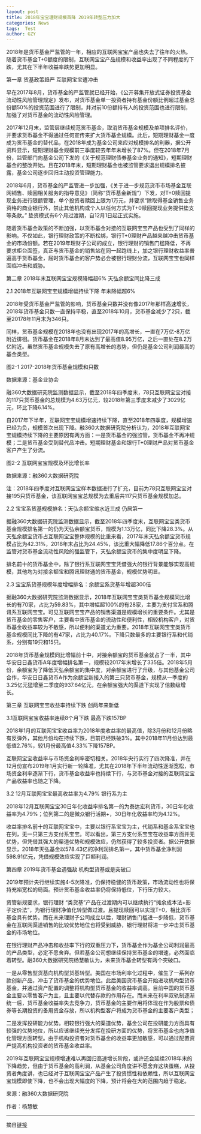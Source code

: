 ```yaml
---
layout: post
title: 2018年宝宝理财规模首降 2019年转型压力加大
categories: News
tags:  Test
author: GZY
---
```


2018年是货币基金严监管的一年，相应的互联网宝宝产品也失去了往年的火热。随着货币基金T+0额度的限制，互联网宝宝产品规模和收益率出现了不同程度的下跌，尤其在下半年收益率跌势更加明显。

第一章 货基政策趋严 互联网宝宝遭冲击

早在2017年8月，货币基金的严监管就已经开始，《公开募集开放式证券投资基金流动性风险管理规定》发布，对货币基金单一投资者持有基金份额比例超过基金总份额50%的投资范围进行了限制，并对前10份额持有人的投资范围也进行限制，加强了对货币基金的流动性风险管理。

2017年12月末，监管层继续规范货币基金，取消货币基金规模及单项排名评价，并要求货币基金不得通过任何宣传来扩大货币基金规模。此后，短期理财基金一度成为货币基金的替代品，在2018年成为基金公司来应对规模排名的利器，据公开资料显示，短期理财基金规模前三季度较去年年末增长了87%。但在2018年7月份，监管部门向基金公司下发的《关于规范理财债券基金业务的通知》，短期理财基金的整改开始。且在2018年末，短期理财基金也被监管要求退出规模排名披露，基金公司逐步回归主动投资管理能力。

2018年6月，货币基金的严监管进一步加强，《关于进一步规范货币市场基金互联网销售、赎回相关服务的指导意见》（简称“货币基金新规”）下发，对T+0赎回提现业务进行限额管理，单个投资者赎回上限为1万元，并要求“除取得基金销售业务资格的商业银行外，禁止其他机构或个人以任何方式为T+0赎回提现业务提供垫支等条款。” 垫资模式有6个月过渡期，自12月1日起正式实施。

随着货币基金政策的不断加强，以货币基金对接的互联网宝宝产品也受到了同样的影响。不仅如此，银行理财政策的不断松绑，银行T+0理财产品越来越冲击货币基金的市场份额。若在2019年理财子公司的成立，银行理财的销售门槛降低，不再要求柜台面签，真正与货币基金的销售站在同一起跑线上，加之银行理财收益率普遍高于货币基金，届时货币基金的客户势必会被银行理财分流，互联网宝宝也同样面临冲击和威胁。

第二章 2018年末互联网宝宝规模降幅超6% 天弘余额宝同比降三成

2.1 2018年互联网宝宝规模增幅持续下降 年末降幅超6%

2018年受货币基金严监管的影响，货币基金只数并没有像2017年那样高速增长，2018年货币基金只数一直保持平稳，直至2018年10月，货币基金减少了2只，截至20178年11月末为346只。

同样，货币基金规模在2018年也没有出现2017年的高增长，一直在7万亿-8万亿附近徘徊。货币基金在2018年8月末达到了最高值8.95万亿，之后一直处在8.2万亿附近。虽然货币基金规模失去了原有高增长的态势，但仍是基金公司利润最高的基金类型。

图2-1 2017-2018年货币基金规模和只数

数据来源：基金业协会

融360大数据研究院监测数据显示，截至2018年四季度末，78只互联网宝宝对接的117只货币基金的总规模为4.63万亿元，较2018年第三季度末减少了3029亿元，环比下降6.14%。

自2017年下半年，互联网宝宝规模增速持续下降，直至2018年四季度，规模增速已经为负，规模首次出现下降。融360大数据研究院分析认为，2018年互联网宝宝规模持续下降的主要原因有两方面：一是货币基金的强监管，货币基金不再冲规模；二是货币基金受到替代品冲击。短期理财基金和银行T+0理财产品对货币基金客户产生了分流。

图2-2 互联网宝宝规模及环比增长率

数据来源：融360大数据研究院

注：2018年四季度对互联网宝宝样本数据进行了扩充，目前为78只互联网宝宝对接195只货币基金，该互联网宝宝总规模为去重后共117只货币基金规模加总。

2.2 宝宝系货基规模排名：天弘余额宝缩水近三成 仍居第一

据融360大数据研究院监测数据显示，截至2018年四季度末，互联网宝宝类货币基金规模排名第一的仍为天弘余额宝货币，规模为1.13万亿，同比下降28.3%。从天弘余额宝货币占互联网宝宝整体规模的比重来看，2017年末天弘余额宝货币规模占比为42.31%，2018年末占比为24.45%，该比重大幅降低17.86个百分点。在监管对货币基金流动性风险的强监管下，天弘余额宝货币的集中度明显下降。

排名前十的货币基金中，除了银行系互联网宝宝凭借强大的银行背景能够实现高规模，其他均为对接余额宝和腾讯理财通的货币基金，规模优势明显。

2.3 宝宝系货基规模年度增幅排名：余额宝系货基年增超300倍

据融360大数据研究院监测数据显示，2018年互联网宝宝类货币基金规模同比增长的有70家，占比为59.83%，其中增幅超100%的有28家，主要为支付宝系和腾讯系互联网宝宝。可见互联网宝宝产品的销售渠道是规模增长的重要条件。尤其是货币基金的零售客户，主要看中货币基金的流动性和便利性，相较机构客户，对货币基金收益率较为不敏感，所以便利的渠道尤为重要。2018年互联网宝宝类货币基金规模同比下降的有47家，占比为40.17%。下降只数最多的主要银行系和代销系，分别有19只和15只。

2018年货币基金规模同比增幅前十中，对接余额宝的货币基金就占了一半，其中华安日日鑫货币A年度增幅排名第一，规模较2017年末增长了335倍。2018年5月份，余额宝为了降低天弘余额宝的集中度，对余额宝进行了升级，与其他基金公司合作，华安日日鑫货币A作为余额宝新接入的第三只货币基金，规模从一季度的3.25亿元猛增至二季度的937.64亿元，在余额宝强大的渠道下实现了倍数级增长。

第三章 互联网宝宝收益率持续下跌 创两年来新低

3.1互联网宝宝收益率连续8个月下跌 最高下跌157BP

2018年1月的互联网宝宝收益率为2018年度收益率的最高值，除3月份和12月份略有反弹外，其他月份均在持续下跌，目前已经跌破3%。其中2018年11月份达到最低值2.76%，较1月份最高值4.33%下降157BP。

互联网宝宝收益率与市场资金利率密切相关。2018年央行实行了四次降准，并在12月份宣布2019年1月实行新一轮降准，尤其在2018年下半年流动性逐渐宽松，市场资金利率逐渐下行，货币基金收益率也持续下行，与货币基金对接的互联网宝宝产品收益率也随之下降。

3.2 12月互联网宝宝最高收益率为4.79% 银行系为主

2018年12月互联网宝宝30日年化收益率排名第一的为泰达宏利货币，30日年化收益率为4.79%；位列第二的是微众银行活期+，30日年化收益率均为4.12%。

收益率排名前十的互联网宝宝中，主要以银行系宝宝为主，代销系和基金系宝宝也在列，无一只第三方支付系宝宝。可以看出，第三方支付系宝宝在收益率方面并无优势，但凭借其强大的渠道优势和规模效应，仍然获得了较多投资者。据公开数据显示，2018年天弘基金以578.43亿的净利润排名第一，其中货币基金净利润598.91亿元，凭借规模效应实现了巨额利润。

第四章 2019年货币基金遇强敌 机构型货基或是突破口

2019年预计央行继续实施4-5次降准，仍保持稳健的货币政策，市场流动性也将保持充裕宽松的局面。预计货币基金收益率仍将保持低位，下行压力较大。

资管新规要求，银行理财 “类货基”产品在过渡期内可以继续执行“摊余成本法+影子定价法”，为银行理财净值化转型做过渡。且提现赎回可以实现T+0，相比货币基金具有优势。而在未来理财子公司成立以后，理财销售门槛进一步降低，货币基金在互联网渠道销售的比较优势地位也将受到威胁，银行理财将进一步冲击货币基金的市场地位。

在银行理财产品冲击和收益率下行的双重压力下，货币基金作为基金公司利润最高的产品类型，必定不愿舍弃。但若基金公司想继续保持货币基金的增速，必然面临着转型。融360大数据研究院杨慧敏认为，未来货币基金转型有两个突破口。

一是从零售型货基向机构型货基转型。美国在市场利率化过程中，催生了一系列存款创新产品，冲击了货币基金的优势地位。此后美国货币基金开始进攻机构型货币基金，并通过资产配置的调整将机构型货币基金的收益率调高。目前中国的货币基金主要以零售客户为主，且主要以代替存款的作用存在。而未来在利率双轨制逐渐统一后，货币基金收益率失去竞争力，货币基金的主要作用将体现在作为股票和债券等长期投资的备用资金存放，所以机构型客户将成为货币基金的主要客户类型；

二是发挥投研能力优势。相较银行强大的渠道优势，基金公司在投研能力方面具有较强的优势地位，所以应该继续充分发挥在投研方面的优势，将货币基金也向净值化管理方面转型。由于机构投资者对货币基金的收益率更加敏感，可以通过配置资产提高机构投资者的货币基金收益率。

2019年互联网宝宝规模增速难以再回归高速增长阶段，或许还会延续2018年末的下降趋势，但由于货币基金的高利润，从基金公司角度讲不愿舍弃这块蛋糕，从投资者角度讲，也已经对于互联网宝宝产品产生了投资惯性和依赖性，所以互联网宝宝规模即使下降，也不会出现大幅度的下降，预计将会在大的范围内趋于稳定。

来源：融360大数据研究院

作者：杨慧敏

*****

摘自[链接](http://new.qq.com/omn/20190129/20190129A0ZW5K.html)